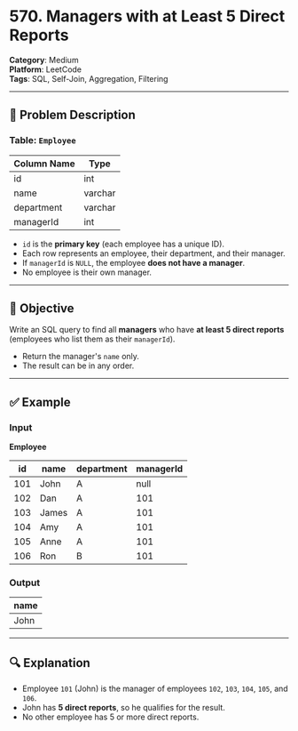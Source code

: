 # 570. Managers with at Least 5 Direct Reports

**Category**: Medium  
**Platform**: LeetCode  
**Tags**: SQL, Self-Join, Aggregation, Filtering  

---

## 🧾 Problem Description

### Table: `Employee`

| Column Name | Type    |
|-------------|---------|
| id          | int     |
| name        | varchar |
| department  | varchar |
| managerId   | int     |

- `id` is the **primary key** (each employee has a unique ID).
- Each row represents an employee, their department, and their manager.
- If `managerId` is `NULL`, the employee **does not have a manager**.
- No employee is their own manager.

---

## 🎯 Objective

Write an SQL query to find all **managers** who have **at least 5 direct reports** (employees who list them as their `managerId`).

- Return the manager's `name` only.
- The result can be in any order.

---

## ✅ Example

### Input

**Employee**

| id  | name  | department | managerId |
|-----|-------|------------|-----------|
| 101 | John  | A          | null      |
| 102 | Dan   | A          | 101       |
| 103 | James | A          | 101       |
| 104 | Amy   | A          | 101       |
| 105 | Anne  | A          | 101       |
| 106 | Ron   | B          | 101       |

### Output

| name |
|------|
| John |

---

## 🔍 Explanation

- Employee `101` (John) is the manager of employees `102`, `103`, `104`, `105`, and `106`.
- John has **5 direct reports**, so he qualifies for the result.
- No other employee has 5 or more direct reports.